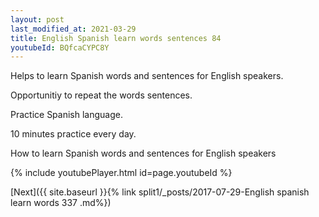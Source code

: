 ```yaml
---
layout: post
last_modified_at: 2021-03-29
title: English Spanish learn words sentences 84 
youtubeId: BQfcaCYPC8Y
---
```

 
 
Helps to learn Spanish words and sentences for English speakers.

Opportunitiy to repeat the words sentences. 

Practice Spanish language. 
 
10 minutes practice every day. 
 
How to learn Spanish words and sentences for English speakers 
 
{% include youtubePlayer.html id=page.youtubeId %}
 
 
[Next]({{ site.baseurl }}{% link  split1/_posts/2017-07-29-English spanish learn words 337 .md%})
 
